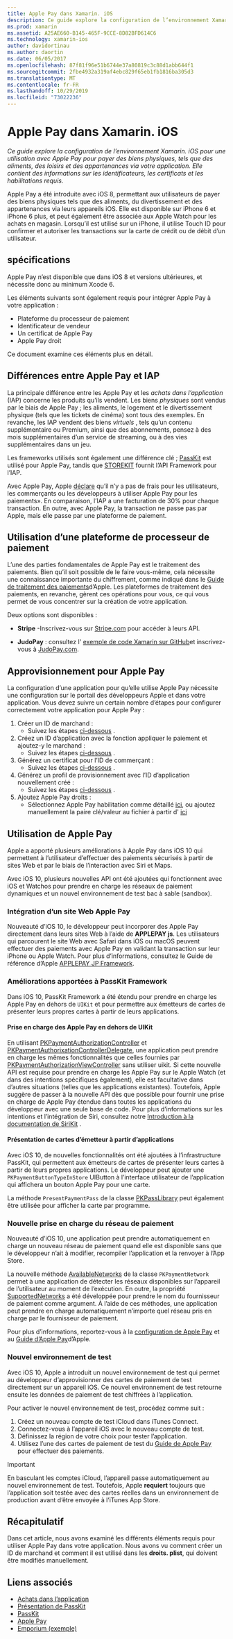 ```yaml
---
title: Apple Pay dans Xamarin. iOS
description: Ce guide explore la configuration de l’environnement Xamarin. iOS pour une utilisation avec Apple Pay pour payer des biens physiques, tels que des aliments, des loisirs et des appartenances via votre application. Elle contient des informations sur les identificateurs, les certificats et les habilitations requis.
ms.prod: xamarin
ms.assetid: A25AE660-B145-465F-9CCE-8D82BFD614C6
ms.technology: xamarin-ios
author: davidortinau
ms.author: daortin
ms.date: 06/05/2017
ms.openlocfilehash: 87f81f96e51b6744e37a80819c3c88d1abb644f1
ms.sourcegitcommit: 2fbe4932a319af4ebc829f65eb1fb1816ba305d3
ms.translationtype: MT
ms.contentlocale: fr-FR
ms.lasthandoff: 10/29/2019
ms.locfileid: "73022236"
---
```

# <a name="apple-pay-in-xamarinios"></a>Apple Pay dans Xamarin. iOS

_Ce guide explore la configuration de l’environnement Xamarin. iOS pour une utilisation avec Apple Pay pour payer des biens physiques, tels que des aliments, des loisirs et des appartenances via votre application. Elle contient des informations sur les identificateurs, les certificats et les habilitations requis._

Apple Pay a été introduite avec iOS 8, permettant aux utilisateurs de payer des biens physiques tels que des aliments, du divertissement et des appartenances via leurs appareils iOS. Elle est disponible sur iPhone 6 et iPhone 6 plus, et peut également être associée aux Apple Watch pour les achats en magasin. Lorsqu’il est utilisé sur un iPhone, il utilise Touch ID pour confirmer et autoriser les transactions sur la carte de crédit ou de débit d’un utilisateur.

## <a name="requirements"></a>spécifications

Apple Pay n’est disponible que dans iOS 8 et versions ultérieures, et nécessite donc au minimum Xcode 6.

Les éléments suivants sont également requis pour intégrer Apple Pay à votre application :

- Plateforme du processeur de paiement
- Identificateur de vendeur
- Un certificat de Apple Pay
- Apple Pay droit

Ce document examine ces éléments plus en détail.

## <a name="differences-between-apple-pay-and-iap"></a>Différences entre Apple Pay et IAP

La principale différence entre les Apple Pay et les *achats dans l’application* (IAP) concerne les produits qu’ils vendent. Les biens *physiques* sont vendus par le biais de Apple Pay ; les aliments, le logement et le divertissement physique (tels que les tickets de cinéma) sont tous des exemples. En revanche, les IAP vendent des biens *virtuels* , tels qu’un contenu supplémentaire ou Premium, ainsi que des abonnements, pensez à des mois supplémentaires d’un service de streaming, ou à des vies supplémentaires dans un jeu.

Les frameworks utilisés sont également une différence clé ; [PassKit](https://developer.apple.com/library/ios/documentation/PassKit/Reference/PKPaymentAuthorizationViewController_Ref/) est utilisé pour Apple Pay, tandis que [STOREKIT](https://developer.apple.com/library/ios/documentation/PassKit/Reference/PKPaymentAuthorizationViewController_Ref/) fournit l’API Framework pour l’IAP.

Avec Apple Pay, Apple [déclare](https://developer.apple.com/apple-pay/Getting-Started-with-Apple-Pay.pdf) qu’il n’y a pas de frais pour les utilisateurs, les commerçants ou les développeurs à utiliser Apple Pay pour les paiements». En comparaison, l’IAP a une facturation de 30% pour chaque transaction. En outre, avec Apple Pay, la transaction ne passe pas par Apple, mais elle passe par une plateforme de paiement.

## <a name="using-a-payment-processor-platform"></a>Utilisation d’une plateforme de processeur de paiement

L’une des parties fondamentales de Apple Pay est le traitement des paiements. Bien qu’il soit possible de le faire vous-même, cela nécessite une connaissance importante du chiffrement, comme indiqué dans le [Guide de traitement des paiements](https://developer.apple.com/library/ios/ApplePay_Guide/ProcessPayment.html)d’Apple.
Les plateformes de traitement des paiements, en revanche, gèrent ces opérations pour vous, ce qui vous permet de vous concentrer sur la création de votre application.

Deux options sont disponibles :

- **Stripe** -Inscrivez-vous sur [Stripe.com](https://stripe.com/) pour accéder à leurs API.

- **JudoPay** : consultez l' [exemple de code Xamarin sur GitHub](https://github.com/Judopay/Xamarin-Sample-App)et inscrivez-vous à [JudoPay.com](https://www.judopay.com/).

## <a name="provisioning-for-apple-pay"></a>Approvisionnement pour Apple Pay

La configuration d’une application pour qu’elle utilise Apple Pay nécessite une configuration sur le portail des développeurs Apple et dans votre application. Vous devez suivre un certain nombre d’étapes pour configurer correctement votre application pour Apple Pay :

1. Créer un ID de marchand :
    - Suivez les étapes [ci-dessous](~/ios/deploy-test/provisioning/capabilities/apple-pay-capabilities.md#merchantid) .
2. Créez un ID d’application avec la fonction appliquer le paiement et ajoutez-y le marchand :
    - Suivez les étapes [ci-dessous](~/ios/deploy-test/provisioning/capabilities/apple-pay-capabilities.md#appid) .
3. Générez un certificat pour l’ID de commerçant :
    - Suivez les étapes [ci-dessous](~/ios/deploy-test/provisioning/capabilities/apple-pay-capabilities.md#certificate) .
4. Générez un profil de provisionnement avec l’ID d’application nouvellement créé :
    - Suivez les étapes [ci-dessous](~/ios/get-started/installation/device-provisioning/manual-provisioning.md#provisioning) .
5. Ajoutez Apple Pay droits :
    - Sélectionnez Apple Pay habilitation comme détaillé [ici](~/ios/deploy-test/provisioning/entitlements.md), ou ajoutez manuellement la paire clé/valeur au fichier à partir d' [ici](~/ios/deploy-test/provisioning/entitlements.md)

## <a name="working-with-apple-pay"></a>Utilisation de Apple Pay

Apple a apporté plusieurs améliorations à Apple Pay dans iOS 10 qui permettent à l’utilisateur d’effectuer des paiements sécurisés à partir de sites Web et par le biais de l’interaction avec Siri et Maps.

Avec iOS 10, plusieurs nouvelles API ont été ajoutées qui fonctionnent avec iOS et Watchos pour prendre en charge les réseaux de paiement dynamiques et un nouvel environnement de test bac à sable (sandbox).

### <a name="apple-pay-website-integration"></a>Intégration d’un site Web Apple Pay

Nouveauté d’iOS 10, le développeur peut incorporer des Apple Pay directement dans leurs sites Web à l’aide de **APPLEPAY js**. Les utilisateurs qui parcourent le site Web avec Safari dans iOS ou macOS peuvent effectuer des paiements avec Apple Pay en validant la transaction sur leur iPhone ou Apple Watch. Pour plus d’informations, consultez le Guide de référence d’Apple [APPLEPAY JP Framework](https://developer.apple.com/reference/applepayjs).

### <a name="passkit-framework-enhancements"></a>Améliorations apportées à PassKit Framework

Dans iOS 10, PassKit Framework a été étendu pour prendre en charge les Apple Pay en dehors de `UIKit` et pour permettre aux émetteurs de cartes de présenter leurs propres cartes à partir de leurs applications.

#### <a name="supporting-apple-pay-outside-of-uikit"></a>Prise en charge des Apple Pay en dehors de UIKit

En utilisant [PKPaymentAuthorizationController](https://developer.apple.com/reference/passkit/pkpaymentauthorizationcontroller) et [PKPaymentAuthorixationControllerDelegate](https://developer.apple.com/reference/passkit/pkpaymentauthorizationcontrollerdelegate), une application peut prendre en charge les mêmes fonctionnalités que celles fournies par [PKPaymentAuthorizationViewController](https://developer.apple.com/reference/passkit/pkpaymentauthorizationviewcontroller) sans utiliser uikit. Si cette nouvelle API est requise pour prendre en charge les Apple Pay sur le Apple Watch (et dans des intentions spécifiques également), elle est facultative dans d’autres situations (telles que les applications existantes). Toutefois, Apple suggère de passer à la nouvelle API dès que possible pour fournir une prise en charge de Apple Pay étendue dans toutes les applications du développeur avec une seule base de code. Pour plus d’informations sur les intentions et l’intégration de Siri, consultez notre [Introduction à la documentation de SiriKit](~/ios/platform/sirikit/index.md) .

#### <a name="presenting-issuer-cards-from-within-apps"></a>Présentation de cartes d’émetteur à partir d’applications

Avec iOS 10, de nouvelles fonctionnalités ont été ajoutées à l’infrastructure PassKit, qui permettent aux émetteurs de cartes de présenter leurs cartes à partir de leurs propres applications. Le développeur peut ajouter une `PKPaymentButtonTypeInStore` UIButton à l’interface utilisateur de l’application qui affichera un bouton Apple Pay pour une carte.

La méthode `PresentPaymentPass` de la classe [PKPassLibrary](https://developer.apple.com/reference/passkit/pkpasslibrary) peut également être utilisée pour afficher la carte par programme.

### <a name="new-payment-network-support"></a>Nouvelle prise en charge du réseau de paiement

Nouveauté d’iOS 10, une application peut prendre automatiquement en charge un nouveau réseau de paiement quand elle est disponible sans que le développeur n’ait à modifier, recompiler l’application et la renvoyer à l’App Store.

La nouvelle méthode [AvailableNetworks](https://developer.apple.com/reference/passkit/pkpaymentrequest/1833288-availablenetworks) de la classe `PKPaymentNetwork` permet à une application de détecter les réseaux disponibles sur l’appareil de l’utilisateur au moment de l’exécution. En outre, la propriété [SupportedNetworks](https://developer.apple.com/reference/passkit/pkpaymentrequest/1619329-supportednetworks) a été développée pour prendre le nom du fournisseur de paiement comme argument. À l’aide de ces méthodes, une application peut prendre en charge automatiquement n’importe quel réseau pris en charge par le fournisseur de paiement.

Pour plus d’informations, reportez-vous à la [configuration de Apple Pay](~/ios/platform/apple-pay.md) et au [Guide d’Apple Pay](https://developer.apple.com/apple-pay/)d’Apple.

### <a name="new-testing-environment"></a>Nouvel environnement de test

Avec iOS 10, Apple a introduit un nouvel environnement de test qui permet au développeur d’approvisionner des cartes de paiement de test directement sur un appareil iOS. Ce nouvel environnement de test retourne ensuite les données de paiement de test chiffrées à l’application.

Pour activer le nouvel environnement de test, procédez comme suit :

1. Créez un nouveau compte de test iCloud dans iTunes Connect.
2. Connectez-vous à l’appareil iOS avec le nouveau compte de test.
3. Définissez la région de votre choix pour tester l’application.
4. Utilisez l’une des cartes de paiement de test du [Guide de Apple Pay](https://developer.apple.com/apple-pay/) pour effectuer des paiements.

> [!IMPORTANT]
> En basculant les comptes iCloud, l’appareil passe automatiquement au nouvel environnement de test. Toutefois, Apple **requiert** toujours que l’application soit testée avec des cartes réelles dans un environnement de production avant d’être envoyée à l’iTunes App Store.

## <a name="summary"></a>Récapitulatif

Dans cet article, nous avons examiné les différents éléments requis pour utiliser Apple Pay dans votre application. Nous avons vu comment créer un ID de marchand et comment il est utilisé dans les **droits. plist**, qui doivent être modifiés manuellement.

## <a name="related-links"></a>Liens associés

- [Achats dans l’application](~/ios/platform/in-app-purchasing/index.md)
- [Présentation de PassKit](~/ios/platform/passkit.md)
- [PassKit](https://developer.apple.com/library/ios/documentation/PassKit/Reference/PKPaymentAuthorizationViewController_Ref/)
- [Apple Pay](https://developer.apple.com/apple-pay/)
- [Emporium (exemple)](https://docs.microsoft.com/samples/xamarin/ios-samples/ios9-emporium)
